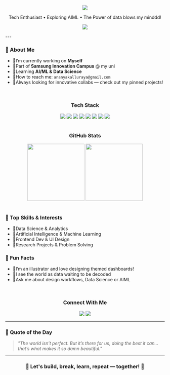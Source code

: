 <!-- Header -->
<div align="center">

  <p align="center">
    <img src="https://placehold.co/800x300/0D1117/FF69B4?text=Hey+there,+I'm+Ananya&font=Fira+Code&font-weight=700" />
  </p>
  <p>Tech Enthusiast • Exploring AIML • The Power of data blows my minddd!</p>
  <p align="center">
    <img src="https://readme-typing-svg.herokuapp.com/?lines=Welcome+to+my+GitHub!;Data+is+Magic,+Code+is+the+Wand.;Always+learning,+always+creating!&center=true&width=500&height=45&color=FF69B4&vCenter=true&size=22">
  </p>
</div>
---
<br>

<!-- Glassmorphic Card Section -->
<div>

### 🪼 About Me

- 🫧I’m currently working on **Myself**
- 🫧Part of **Samsung Innovation Campus** @ my uni
- 🫧Learning **AI/ML & Data Science**
- 🫧How to reach me: `ananyakalluraya@gmail.com`
- 🫧Always looking for innovative collabs — check out my pinned projects!

</div>

<br>

<!-- Tech Stack -->
<div align="center">
  <h3>Tech Stack</h3>
  <img src="https://img.shields.io/badge/SQL-9C6ADE?style=for-the-badge&logo=microsoftsqlserver&logoColor=white" />
  <img src="https://img.shields.io/badge/R-BA9CF5?style=for-the-badge&logo=r&logoColor=white" />
  <img src="https://img.shields.io/badge/Java-C89FFF?style=for-the-badge&logo=java&logoColor=white" />
  <img src="https://img.shields.io/badge/Python-AC84DD?style=for-the-badge&logo=python&logoColor=white" />
  <img src="https://img.shields.io/badge/PowerBI-F7CCFF?style=for-the-badge&logo=power-bi&logoColor=black" />
  <img src="https://img.shields.io/badge/VS_Code-BB9DF2?style=for-the-badge&logo=visual-studio-code&logoColor=white" />
  <img src="https://img.shields.io/badge/GitHub-BD9DF3?style=for-the-badge&logo=github&logoColor=white" />
  <img src="https://img.shields.io/badge/Azure-CB9AF1?style=for-the-badge&logo=microsoft-azure&logoColor=white" />
</div>

<br>

<!-- GitHub Stats -->
<div align="center">
  <h3>GitHub Stats</h3>
  <img src="https://github-readme-stats.vercel.app/api?username=ananyapattaje&show_icons=true&theme=vue-dark&title_color=A678E2&icon_color=BD9DF3&bg_color=ffffff00&text_color=6A1B9A&hide_border=true" height="180" />
  <img src="https://github-readme-streak-stats.herokuapp.com/?user=ananyapattaje&theme=transparent&stroke=BA9CF5&currStreakLabel=A678E2&sideLabels=6A1B9A&ring=C89FFF" height="180" />
</div>

<br>

<!-- Skills & Fun Facts -->
<div>
  <h3>🪼 Top Skills & Interests</h3>
  <ul>
    <li>🫧Data Science & Analytics</li>
    <li>🫧Artificial Intelligence & Machine Learning</li>
    <li>🫧Frontend Dev & UI Design</li>
    <li>🫧Research Projects & Problem Solving</li>
  </ul>

  <h3>🪼 Fun Facts</h3>
  <ul>
    <li>🫧I’m an illustrator and love designing themed dashboards!</li>
    <li>🫧I see the world as data waiting to be decoded</li>
    <li>🫧Ask me about design workflows, Data Science or AIML</li>
  </ul>
</div>

<br>

<!-- Contact -->
<div align="center">
  <h3>Connect With Me</h3>
  <a href="#"><img src="https://img.shields.io/badge/Gmail-Email_Me-F48FB1?style=flat-square&logo=gmail&logoColor=white" /></a>
  <a href="#"><img src="https://img.shields.io/badge/LinkedIn-Connect-B39DDB?style=flat-square&logo=linkedin&logoColor=white" /></a>
</div>

---

### 🪼 Quote of the Day
> *"The world isn’t perfect. But it’s there for us, doing the best it can... that’s what makes it so damn beautiful."*  

---

<h3 align="center">🌸 Let's build, break, learn, repeat — together! 🌸</h3>
